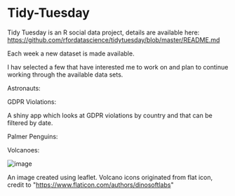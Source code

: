 # Tidy-Tuesday

Tidy Tuesday is an R social data project, details are available here: https://github.com/rfordatascience/tidytuesday/blob/master/README.md

Each week a new dataset is made available. 

I hav selected a few that have interested me to work on and plan to continue working through the available data sets.

Astronauts:

GDPR Violations:

A shiny app which looks at GDPR violations by country and that can be filtered by date. 

Palmer Penguins:

Volcanoes:

![image](https://user-images.githubusercontent.com/59340652/90668303-cc844f80-e247-11ea-9eb2-4492b143386c.png)


An image created using leaflet. Volcano icons originated from flat icon, credit to "https://www.flaticon.com/authors/dinosoftlabs" 



